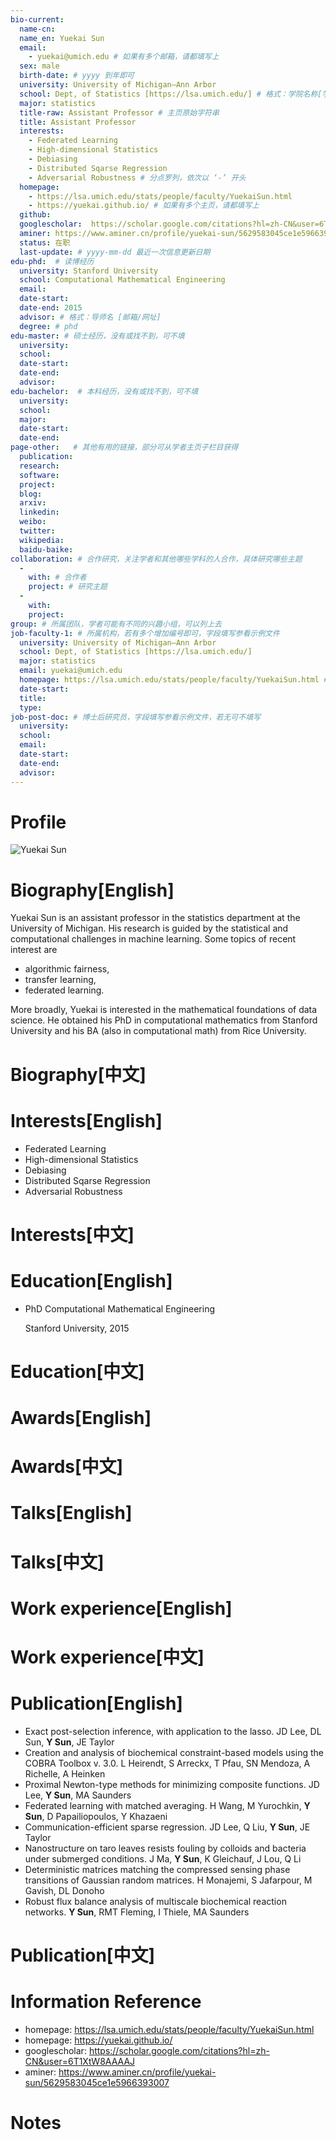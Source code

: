 ```yaml
---
bio-current:
  name-cn: 
  name_en: Yuekai Sun
  email: 
    - yuekai@umich.edu # 如果有多个邮箱，请都填写上
  sex: male
  birth-date: # yyyy 到年即可
  university: University of Michigan—Ann Arbor 
  school: Dept, of Statistics [https://lsa.umich.edu/] # 格式：学院名称[学院官网链接]
  major: statistics
  title-raw: Assistant Professor # 主页原始字符串
  title: Assistant Professor
  interests: 
    - Federated Learning 
    - High-dimensional Statistics 
    - Debiasing 
    - Distributed Sqarse Regression 
    - Adversarial Robustness # 分点罗列，依次以 ‘-’ 开头
  homepage: 
    - https://lsa.umich.edu/stats/people/faculty/YuekaiSun.html 
    - https://yuekai.github.io/ # 如果有多个主页，请都填写上
  github: 
  googlescholar:  https://scholar.google.com/citations?hl=zh-CN&user=6T1XtW8AAAAJ
  aminer: https://www.aminer.cn/profile/yuekai-sun/5629583045ce1e5966393007 # 从这里查找 https://www.aminer.org/search/person
  status: 在职
  last-update: # yyyy-mm-dd 最近一次信息更新日期
edu-phd:  # 读博经历
  university: Stanford University
  school: Computational Mathematical Engineering
  email: 
  date-start: 
  date-end: 2015
  advisor: # 格式：导师名 [邮箱/网址]
  degree: # phd
edu-master: # 硕士经历，没有或找不到，可不填
  university: 
  school: 
  date-start: 
  date-end: 
  advisor:
edu-bachelor:  # 本科经历，没有或找不到，可不填
  university: 
  school: 
  major: 
  date-start: 
  date-end: 
page-other:   # 其他有用的链接，部分可从学者主页子栏目获得
  publication: 
  research: 
  software: 
  project: 
  blog: 
  arxiv: 
  linkedin: 
  weibo:
  twitter:
  wikipedia:
  baidu-baike:
collaboration: # 合作研究，关注学者和其他哪些学科的人合作，具体研究哪些主题
  - 
    with: # 合作者
    project: # 研究主题
  - 
    with: 
    project: 
group: # 所属团队，学者可能有不同的兴趣小组，可以列上去
job-faculty-1: # 所属机构，若有多个增加编号即可，字段填写参看示例文件
  university: University of Michigan—Ann Arbor 
  school: Dept, of Statistics [https://lsa.umich.edu/] 
  major: statistics
  email: yuekai@umich.edu
  homepage: https://lsa.umich.edu/stats/people/faculty/YuekaiSun.html # 机构内学者主页
  date-start: 
  title: 
  type: 
job-post-doc: # 博士后研究员，字段填写参看示例文件，若无可不填写
  university: 
  school: 
  email: 
  date-start: 
  date-end: 
  advisor: 
---
```


# Profile

![Yuekai Sun](https://lsa.umich.edu/content/michigan-lsa/stats/en/people/faculty/YuekaiSun/jcr:content/profileImage.transform/profile_square/image.jpg)

# Biography[English]

Yuekai Sun is an assistant professor in the statistics department at the University of Michigan. His research is guided by the statistical and computational challenges in machine learning. Some topics of recent interest are

* algorithmic fairness,
* transfer learning,
* federated learning.

More broadly, Yuekai is interested in the mathematical foundations of data science. He obtained his PhD in computational mathematics from Stanford University and his BA (also in computational math) from Rice University.

# Biography[中文]

# Interests[English]

* Federated Learning 
* High-dimensional Statistics 
* Debiasing 
* Distributed Sqarse Regression 
* Adversarial Robustness

# Interests[中文]

# Education[English]

- PhD Computational Mathematical Engineering

   Stanford University, 2015

# Education[中文]

# Awards[English]

# Awards[中文]

# Talks[English]

# Talks[中文]

# Work experience[English]

# Work experience[中文]

# Publication[English]

- Exact post-selection inference, with application to the lasso. JD Lee, DL Sun, **Y Sun**, JE Taylor
- Creation and analysis of biochemical constraint-based models using the COBRA Toolbox v. 3.0. L Heirendt, S Arreckx, T Pfau, SN Mendoza, A Richelle, A Heinken
- Proximal Newton-type methods for minimizing composite functions. JD Lee, **Y Sun**, MA Saunders
- Federated learning with matched averaging. H Wang, M Yurochkin, **Y Sun**, D Papailiopoulos, Y Khazaeni
- Communication-efficient sparse regression. JD Lee, Q Liu, **Y Sun**, JE Taylor
- Nanostructure on taro leaves resists fouling by colloids and bacteria under submerged conditions. J Ma, **Y Sun**, K Gleichauf, J Lou, Q Li
- Deterministic matrices matching the compressed sensing phase transitions of Gaussian random matrices. H Monajemi, S Jafarpour, M Gavish, DL Donoho
- Robust flux balance analysis of multiscale biochemical reaction networks. **Y Sun**, RMT Fleming, I Thiele, MA Saunders

# Publication[中文]

# Information Reference

-  homepage: https://lsa.umich.edu/stats/people/faculty/YuekaiSun.html
-  homepage: https://yuekai.github.io/
-  googlescholar: https://scholar.google.com/citations?hl=zh-CN&user=6T1XtW8AAAAJ
-  aminer: https://www.aminer.cn/profile/yuekai-sun/5629583045ce1e5966393007

# Notes